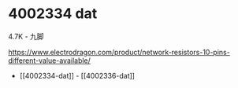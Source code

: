 
# 4002334 dat 

4.7K - 九脚


https://www.electrodragon.com/product/network-resistors-10-pins-different-value-available/

- [[4002334-dat]] - [[4002336-dat]]